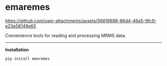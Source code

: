 # emaremes

https://github.com/user-attachments/assets/56616688-86d4-46a5-9fc9-e23e58149e65

Convenience tools for reading and processing MRMS data.

_____________

**Installation**

```sh
pip install emaremes
```


